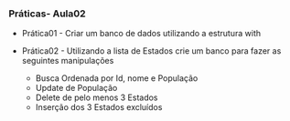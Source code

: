 ### Práticas- Aula02 

* Prática01 - Criar um banco de dados utilizando a estrutura with

* Prática02 - Utilizando a lista de Estados crie um banco para fazer as seguintes manipulações
  *   Busca Ordenada por Id, nome e População
  *  Update de População
  *  Delete de pelo menos 3 Estados
  * Inserção dos 3 Estados excluídos


